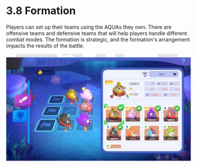 # 3.8 Formation

Players can set up their teams using the AQUAs they own. There are offensive teams and defensive teams that will
help players handle different combat modes. The formation is strategic, and the formation's arrangement impacts the results of the battle.

![alt Formation](../assets/image12.png)